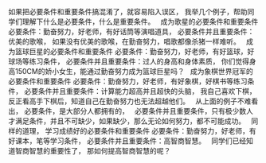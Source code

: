 如果把必要条件和重要条件搞混淆了，就容易陷入误区，
我举几个例子，帮助同学们理解下什么是必要条件，什么是重要条件。
&nbsp;
成为歌星的必要条件和重要条件
必要条件：勤奋努力，好老师，有好话筒等演唱道具，
必要条件并且重要条件：优美的歌喉，
如果没有优美的歌喉，在勤奋努力，唱歌都像杀猪一样难听。
&nbsp;
成为篮球巨星的必要条件和重要条件
必要条件：勤奋努力，好老师，有好篮球，好球场等练习条件，
必要条件并且重要条件：过人的身高和身体素质，
你们觉得身高150CM的娇小女生，能通过勤奋努力成为篮球巨星吗？
&nbsp;
成为象棋世界冠军的必要条件和重要条件
必要条件：勤奋努力，好老师，有好象棋，好棋书等练习条件，
必要条件并且重要条件：计算能力超高并且超快的头脑，
我自己喜欢下棋，反正看高手下棋后，知道自己在勤奋努力也无法超越他们。
&nbsp;
从上面的例子不难看出，
必要条件，是大部分人都拥有的，
&nbsp;
必要条件并且重要条件，只有极少数人才满足条件，并且不可缺少，如果缺少，那么无论如何努力，都不可能成功。
&nbsp;
同样的道理，
学习成绩好的必要条件和重要条件
必要条件：勤奋努力，好老师，有好课本，笔等学习条件，
必要条件并且重要条件：高智商智慧。
&nbsp;
同学们已经知道智商智慧的重要性了，
那如何提高智商智慧的呢？

